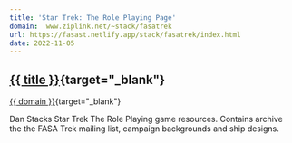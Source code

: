 ```yaml
---
title: 'Star Trek: The Role Playing Page'
domain:  www.ziplink.net/~stack/fasatrek
url: https://fasast.netlify.app/stack/fasatrek/index.html 
date: 2022-11-05
---
```

## [{{ title }}]({{url}}){target="_blank"}
[{{ domain }}]({{url}}){target="_blank"}

Dan Stacks Star Trek The Role Playing game resources. Contains archive the the FASA Trek mailing list, campaign backgrounds and ship designs.

